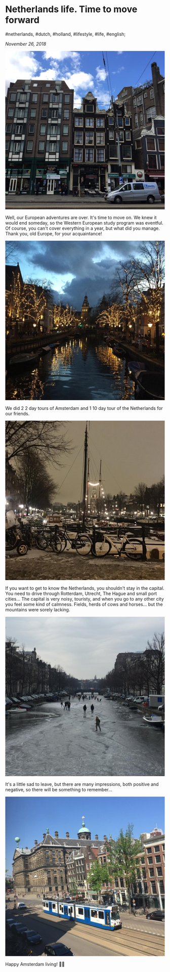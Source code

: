 # Netherlands life. Time to move forward

#netherlands, #dutch, #holland, #lifestyle, #life, #english;

_November 26, 2018_

![Our home in Amsterdam](/images/netherlands-life-time-to-move-forward/1.jpg "Our home in Amsterdam")

Well, our European adventures are over. It's time to move on. We knew it would end someday, so the Western European study program was eventful. Of course, you can't cover everything in a year, but what did you manage. Thank you, old Europe, for your acquaintance!

![Amsterdam at winter](/images/netherlands-life-time-to-move-forward/2.jpg "Amsterdam at winter")

We did 2 2 day tours of Amsterdam and 1 10 day tour of the Netherlands for our friends.

![Amsterdam at winter 2](/images/netherlands-life-time-to-move-forward/3.jpg "Amsterdam at winter 2")

If you want to get to know the Netherlands, you shouldn't stay in the capital. You need to drive through Rotterdam, Utrecht, The Hague and small port cities... The capital is very noisy, touristy, and when you go to any other city you feel some kind of calmness. Fields, herds of cows and horses... but the mountains were sorely lacking.

![Amsterdam frozen channel](/images/netherlands-life-time-to-move-forward/4.jpg "Amsterdam frozen channel")

It's a little sad to leave, but there are many impressions, both positive and negative, so there will be something to remember...

![View from our Amsterdam home](/images/netherlands-life-time-to-move-forward/5.jpg "View from our Amsterdam home")

Happy Amsterdam living! ✌🏼
